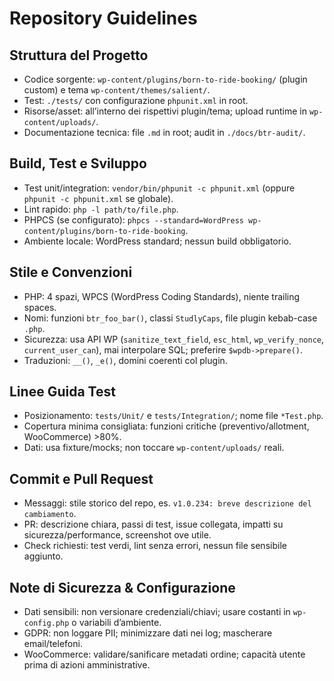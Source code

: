 # Repository Guidelines

## Struttura del Progetto
- Codice sorgente: `wp-content/plugins/born-to-ride-booking/` (plugin custom) e tema `wp-content/themes/salient/`.
- Test: `./tests/` con configurazione `phpunit.xml` in root.
- Risorse/asset: all’interno dei rispettivi plugin/tema; upload runtime in `wp-content/uploads/`.
- Documentazione tecnica: file `.md` in root; audit in `./docs/btr-audit/`.

## Build, Test e Sviluppo
- Test unit/integration: `vendor/bin/phpunit -c phpunit.xml` (oppure `phpunit -c phpunit.xml` se globale).
- Lint rapido: `php -l path/to/file.php`.
- PHPCS (se configurato): `phpcs --standard=WordPress wp-content/plugins/born-to-ride-booking`.
- Ambiente locale: WordPress standard; nessun build obbligatorio.

## Stile e Convenzioni
- PHP: 4 spazi, WPCS (WordPress Coding Standards), niente trailing spaces.
- Nomi: funzioni `btr_foo_bar()`, classi `StudlyCaps`, file plugin kebab-case `.php`.
- Sicurezza: usa API WP (`sanitize_text_field`, `esc_html`, `wp_verify_nonce`, `current_user_can`), mai interpolare SQL; preferire `$wpdb->prepare()`.
- Traduzioni: `__()`, `_e()`, domini coerenti col plugin.

## Linee Guida Test
- Posizionamento: `tests/Unit/` e `tests/Integration/`; nome file `*Test.php`.
- Copertura minima consigliata: funzioni critiche (preventivo/allotment, WooCommerce) >80%.
- Dati: usa fixture/mocks; non toccare `wp-content/uploads/` reali.

## Commit e Pull Request
- Messaggi: stile storico del repo, es. `v1.0.234: breve descrizione del cambiamento`.
- PR: descrizione chiara, passi di test, issue collegata, impatti su sicurezza/performance, screenshot ove utile.
- Check richiesti: test verdi, lint senza errori, nessun file sensibile aggiunto.

## Note di Sicurezza & Configurazione
- Dati sensibili: non versionare credenziali/chiavi; usare costanti in `wp-config.php` o variabili d’ambiente.
- GDPR: non loggare PII; minimizzare dati nei log; mascherare email/telefoni.
- WooCommerce: validare/sanificare metadati ordine; capacità utente prima di azioni amministrative.
